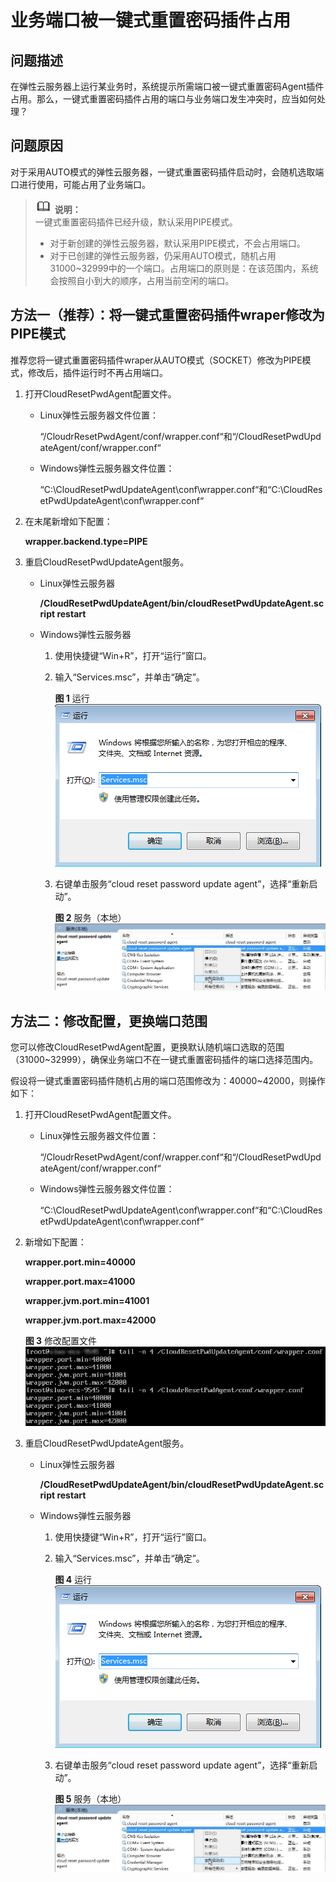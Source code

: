 # 业务端口被一键式重置密码插件占用<a name="ZH-CN_TOPIC_0109414935"></a>

## 问题描述<a name="section101691024161619"></a>

在弹性云服务器上运行某业务时，系统提示所需端口被一键式重置密码Agent插件占用。那么，一键式重置密码插件占用的端口与业务端口发生冲突时，应当如何处理？

## 问题原因<a name="section1486731813180"></a>

对于采用AUTO模式的弹性云服务器，一键式重置密码插件启动时，会随机选取端口进行使用，可能占用了业务端口。

>![](public_sys-resources/icon-note.gif) **说明：**   
>一键式重置密码插件已经升级，默认采用PIPE模式。  
>-   对于新创建的弹性云服务器，默认采用PIPE模式，不会占用端口。  
>-   对于已创建的弹性云服务器，仍采用AUTO模式，随机占用31000\~32999中的一个端口。占用端口的原则是：在该范围内，系统会按照自小到大的顺序，占用当前空闲的端口。  

## 方法一（推荐）：将一键式重置密码插件wraper修改为PIPE模式<a name="section1532912309408"></a>

推荐您将一键式重置密码插件wraper从AUTO模式（SOCKET）修改为PIPE模式，修改后，插件运行时不再占用端口。

1.  打开CloudResetPwdAgent配置文件。
    -   Linux弹性云服务器文件位置：

        “/CloudrResetPwdAgent/conf/wrapper.conf“和“/CloudResetPwdUpdateAgent/conf/wrapper.conf“

    -   Windows弹性云服务器文件位置：

        “C:\\CloudResetPwdUpdateAgent\\conf\\wrapper.conf“和“C:\\CloudResetPwdUpdateAgent\\conf\\wrapper.conf“


2.  在末尾新增如下配置：

    **wrapper.backend.type=PIPE**

3.  重启CloudResetPwdUpdateAgent服务。
    -   Linux弹性云服务器

        **/CloudResetPwdUpdateAgent/bin/cloudResetPwdUpdateAgent.script restart**


    -   Windows弹性云服务器
        1.  使用快捷键“Win+R”，打开“运行”窗口。
        2.  输入“Services.msc”，并单击“确定”。

            **图 1**  运行<a name="fig7829162301916"></a>  
            ![](figures/运行.png "运行")

        3.  右键单击服务“cloud reset password update agent”，选择“重新启动”。

            **图 2**  服务（本地）<a name="fig16772610142317"></a>  
            ![](figures/服务（本地）.jpg "服务（本地）")




## 方法二：修改配置，更换端口范围<a name="section1824412399523"></a>

您可以修改CloudResetPwdAgent配置，更换默认随机端口选取的范围（31000\~32999），确保业务端口不在一键式重置密码插件的端口选择范围内。

假设将一键式重置密码插件随机占用的端口范围修改为：40000\~42000，则操作如下：

1.  打开CloudResetPwdAgent配置文件。
    -   Linux弹性云服务器文件位置：

        “/CloudrResetPwdAgent/conf/wrapper.conf“和“/CloudResetPwdUpdateAgent/conf/wrapper.conf“

    -   Windows弹性云服务器文件位置：

        “C:\\CloudResetPwdUpdateAgent\\conf\\wrapper.conf“和“C:\\CloudResetPwdUpdateAgent\\conf\\wrapper.conf“


2.  新增如下配置：

    **wrapper.port.min=40000**

    **wrapper.port.max=41000**

    **wrapper.jvm.port.min=41001**

    **wrapper.jvm.port.max=42000**

    **图 3**  修改配置文件<a name="fig1542483245"></a>  
    ![](figures/修改配置文件.png "修改配置文件")

3.  重启CloudResetPwdUpdateAgent服务。
    -   Linux弹性云服务器

        **/CloudResetPwdUpdateAgent/bin/cloudResetPwdUpdateAgent.script restart**


    -   Windows弹性云服务器
        1.  使用快捷键“Win+R”，打开“运行”窗口。
        2.  输入“Services.msc”，并单击“确定”。

            **图 4**  运行<a name="zh-cn_topic_0109414935_fig7829162301916"></a>  
            ![](figures/运行.png "运行")

        3.  右键单击服务“cloud reset password update agent”，选择“重新启动”。

            **图 5**  服务（本地）<a name="zh-cn_topic_0109414935_fig16772610142317"></a>  
            ![](figures/服务（本地）.jpg "服务（本地）")




